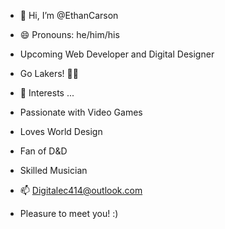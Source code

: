 - 👋 Hi, I’m @EthanCarson

- 😄 Pronouns: he/him/his
- Upcoming Web Developer and Digital Designer
- Go Lakers! 💙💚
  
- 👀 Interests ...

- Passionate with Video Games
- Loves World Design
- Fan of D&D
- Skilled Musician

- 📫 Digitalec414@outlook.com

- Pleasure to meet you! :)
